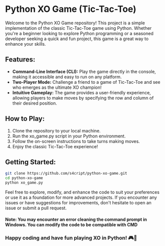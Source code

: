# Python XO Game (Tic-Tac-Toe) 

Welcome to the Python XO Game repository! This project is a simple implementation of the classic Tic-Tac-Toe game using Python. Whether you're a beginner looking to explore Python programming or a seasoned developer seeking a quick and fun project, this game is a great way to enhance your skills.

## Features:
- **Command-Line Interface (CLI):** Play the game directly in the console, making it accessible and easy to run on any platform.
- **Two-Player Mode:** Challenge a friend to a game of Tic-Tac-Toe and see who emerges as the ultimate XO champion!
- **Intuitive Gameplay:** The game provides a user-friendly experience, allowing players to make moves by specifying the row and column of their desired position.
## How to Play:
1. Clone the repository to your local machine.
2. Run the xo_game.py script in your Python environment.
3. Follow the on-screen instructions to take turns making moves.
4. Enjoy the classic Tic-Tac-Toe experience!

## Getting Started:
```bash
git clone https://github.com/s4cript/python-xo-game.git
cd python-xo-game
python xo_game.py
```

Feel free to explore, modify, and enhance the code to suit your preferences or use it as a foundation for more advanced projects. If you encounter any issues or have suggestions for improvements, don't hesitate to open an issue or submit a pull request.

#### Note: You may encounter an error cleaning the command prompt in Windows. You can modify the code to be compatible with CMD

### Happy coding and have fun playing XO in Python! 🎮🐍
